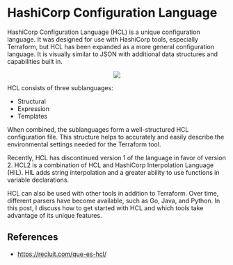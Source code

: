 # HashiCorp Configuration Language

HashiCorp Configuration Language (HCL) is a unique configuration language. It was designed for use with HashiCorp tools, especially Terraform, but HCL has been expanded as a more general configuration language. It is visually similar to JSON with additional data structures and capabilities built in.


<p align="center">
  <img src="https://github.com/dimasx010/knowledge/assets/105082657/2ba1a2a0-1f7a-4094-a00a-8c30909847fb">
</p>

HCL consists of three sublanguages:

- Structural
- Expression
- Templates

When combined, the sublanguages form a well-structured HCL configuration file. This structure helps to accurately and easily describe the environmental settings needed for the Terraform tool.

Recently, HCL has discontinued version 1 of the language in favor of version 2. HCL2 is a combination of HCL and HashiCorp Interpolation Language (HIL). HIL adds string interpolation and a greater ability to use functions in variable declarations.

HCL can also be used with other tools in addition to Terraform. Over time, different parsers have become available, such as Go, Java, and Python. In this post, I discuss how to get started with HCL and which tools take advantage of its unique features.

## References
- https://recluit.com/que-es-hcl/
